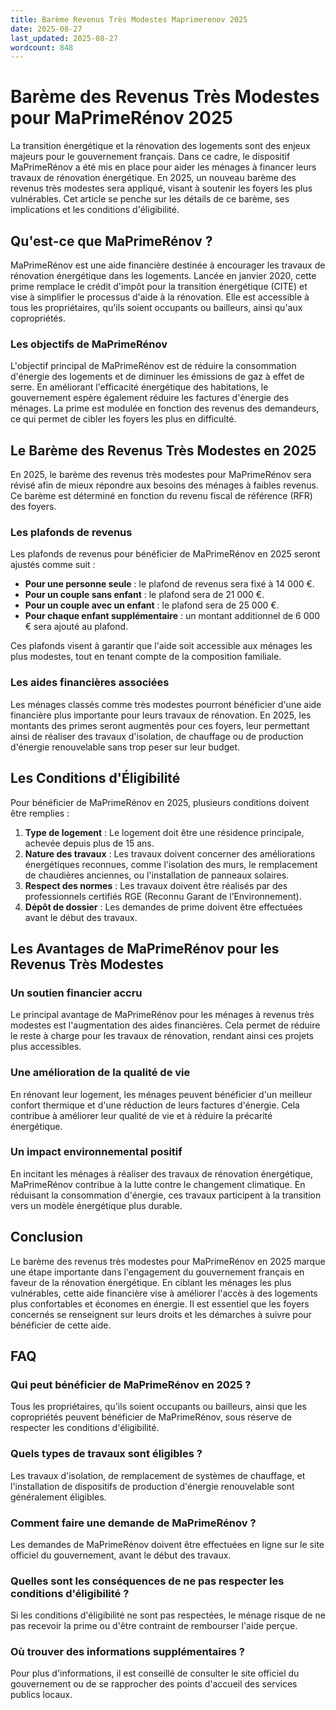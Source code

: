 ```yaml
---
title: Barème Revenus Très Modestes Maprimerenov 2025
date: 2025-08-27
last_updated: 2025-08-27
wordcount: 848
---
```


# Barème des Revenus Très Modestes pour MaPrimeRénov 2025

La transition énergétique et la rénovation des logements sont des enjeux majeurs pour le gouvernement français. Dans ce cadre, le dispositif MaPrimeRénov a été mis en place pour aider les ménages à financer leurs travaux de rénovation énergétique. En 2025, un nouveau barème des revenus très modestes sera appliqué, visant à soutenir les foyers les plus vulnérables. Cet article se penche sur les détails de ce barème, ses implications et les conditions d'éligibilité.

## Qu'est-ce que MaPrimeRénov ?

MaPrimeRénov est une aide financière destinée à encourager les travaux de rénovation énergétique dans les logements. Lancée en janvier 2020, cette prime remplace le crédit d'impôt pour la transition énergétique (CITE) et vise à simplifier le processus d'aide à la rénovation. Elle est accessible à tous les propriétaires, qu'ils soient occupants ou bailleurs, ainsi qu'aux copropriétés.

### Les objectifs de MaPrimeRénov

L'objectif principal de MaPrimeRénov est de réduire la consommation d'énergie des logements et de diminuer les émissions de gaz à effet de serre. En améliorant l'efficacité énergétique des habitations, le gouvernement espère également réduire les factures d'énergie des ménages. La prime est modulée en fonction des revenus des demandeurs, ce qui permet de cibler les foyers les plus en difficulté.

## Le Barème des Revenus Très Modestes en 2025

En 2025, le barème des revenus très modestes pour MaPrimeRénov sera révisé afin de mieux répondre aux besoins des ménages à faibles revenus. Ce barème est déterminé en fonction du revenu fiscal de référence (RFR) des foyers.

### Les plafonds de revenus

Les plafonds de revenus pour bénéficier de MaPrimeRénov en 2025 seront ajustés comme suit :

- **Pour une personne seule** : le plafond de revenus sera fixé à 14 000 €.
- **Pour un couple sans enfant** : le plafond sera de 21 000 €.
- **Pour un couple avec un enfant** : le plafond sera de 25 000 €.
- **Pour chaque enfant supplémentaire** : un montant additionnel de 6 000 € sera ajouté au plafond.

Ces plafonds visent à garantir que l'aide soit accessible aux ménages les plus modestes, tout en tenant compte de la composition familiale.

### Les aides financières associées

Les ménages classés comme très modestes pourront bénéficier d'une aide financière plus importante pour leurs travaux de rénovation. En 2025, les montants des primes seront augmentés pour ces foyers, leur permettant ainsi de réaliser des travaux d'isolation, de chauffage ou de production d'énergie renouvelable sans trop peser sur leur budget.

## Les Conditions d'Éligibilité

Pour bénéficier de MaPrimeRénov en 2025, plusieurs conditions doivent être remplies :

1. **Type de logement** : Le logement doit être une résidence principale, achevée depuis plus de 15 ans.
2. **Nature des travaux** : Les travaux doivent concerner des améliorations énergétiques reconnues, comme l'isolation des murs, le remplacement de chaudières anciennes, ou l'installation de panneaux solaires.
3. **Respect des normes** : Les travaux doivent être réalisés par des professionnels certifiés RGE (Reconnu Garant de l’Environnement).
4. **Dépôt de dossier** : Les demandes de prime doivent être effectuées avant le début des travaux.

## Les Avantages de MaPrimeRénov pour les Revenus Très Modestes

### Un soutien financier accru

Le principal avantage de MaPrimeRénov pour les ménages à revenus très modestes est l'augmentation des aides financières. Cela permet de réduire le reste à charge pour les travaux de rénovation, rendant ainsi ces projets plus accessibles.

### Une amélioration de la qualité de vie

En rénovant leur logement, les ménages peuvent bénéficier d'un meilleur confort thermique et d'une réduction de leurs factures d'énergie. Cela contribue à améliorer leur qualité de vie et à réduire la précarité énergétique.

### Un impact environnemental positif

En incitant les ménages à réaliser des travaux de rénovation énergétique, MaPrimeRénov contribue à la lutte contre le changement climatique. En réduisant la consommation d'énergie, ces travaux participent à la transition vers un modèle énergétique plus durable.

## Conclusion

Le barème des revenus très modestes pour MaPrimeRénov en 2025 marque une étape importante dans l'engagement du gouvernement français en faveur de la rénovation énergétique. En ciblant les ménages les plus vulnérables, cette aide financière vise à améliorer l'accès à des logements plus confortables et économes en énergie. Il est essentiel que les foyers concernés se renseignent sur leurs droits et les démarches à suivre pour bénéficier de cette aide.

## FAQ

### Qui peut bénéficier de MaPrimeRénov en 2025 ?

Tous les propriétaires, qu'ils soient occupants ou bailleurs, ainsi que les copropriétés peuvent bénéficier de MaPrimeRénov, sous réserve de respecter les conditions d'éligibilité.

### Quels types de travaux sont éligibles ?

Les travaux d'isolation, de remplacement de systèmes de chauffage, et l'installation de dispositifs de production d'énergie renouvelable sont généralement éligibles.

### Comment faire une demande de MaPrimeRénov ?

Les demandes de MaPrimeRénov doivent être effectuées en ligne sur le site officiel du gouvernement, avant le début des travaux.

### Quelles sont les conséquences de ne pas respecter les conditions d'éligibilité ?

Si les conditions d'éligibilité ne sont pas respectées, le ménage risque de ne pas recevoir la prime ou d'être contraint de rembourser l'aide perçue.

### Où trouver des informations supplémentaires ?

Pour plus d'informations, il est conseillé de consulter le site officiel du gouvernement ou de se rapprocher des points d'accueil des services publics locaux.